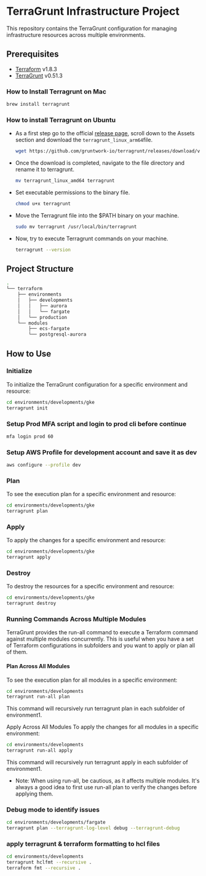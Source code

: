 # TerraGrunt Infrastructure Project

This repository contains the TerraGrunt configuration for managing infrastructure resources across multiple environments.

## Prerequisites

- [Terraform](https://learn.hashicorp.com/tutorials/terraform/install-cli) v1.8.3
- [TerraGrunt](https://terragrunt.gruntwork.io/docs/getting-started/install/) v0.51.3

### How to Install Terragrunt on Mac
```bash
brew install terragrunt
```

### How to install Terragrunt on Ubuntu
  * As a first step go to the official [release page](https://github.com/gruntwork-io/terragrunt/releases), scroll down to the Assets section and download the `terragrunt_linux_arm64`file.
    ```bash
    wget https://github.com/gruntwork-io/terragrunt/releases/download/v0.51.3/terragrunt_linux_amd64
    ```

  * Once the download is completed, navigate to the file directory and rename it to terragrunt.
    ```bash
    mv terragrunt_linux_amd64 terragrunt
    ```

  * Set executable permissions to the binary file.
    ```bash
    chmod u+x terragrunt
    ```

  * Move the Terragrunt file into the $PATH binary on your machine.
    ```bash
    sudo mv terragrunt /usr/local/bin/terragrunt
    ```

  * Now, try to execute Terragrunt commands on your machine.
    ```bash
    terragrunt --version
    ```

## Project Structure
```bash
.
└── terraform
    ├── environments
    │   ├── developments
    │   │   ├── aurora
    │   │   └── fargate
    │   └── production
    └── modules
        ├── ecs-fargate
        └── postgresql-aurora
```

## How to Use

### Initialize

To initialize the TerraGrunt configuration for a specific environment and resource:

```bash
cd environments/developments/gke
terragrunt init
```
### Setup Prod MFA script and login to prod cli before continue

```bash
mfa login prod 60
```
### Setup AWS Profile for development account and save it as dev
```bash
aws configure --profile dev
```
### Plan
To see the execution plan for a specific environment and resource:

```bash
cd environments/developments/gke
terragrunt plan
```

### Apply
To apply the changes for a specific environment and resource:

```bash
cd environments/developments/gke
terragrunt apply
```

### Destroy
To destroy the resources for a specific environment and resource:

```bash
cd environments/developments/gke
terragrunt destroy
```

### Running Commands Across Multiple Modules
TerraGrunt provides the run-all command to execute a Terraform command against multiple modules concurrently. This is useful when you have a set of Terraform configurations in subfolders and you want to apply or plan all of them.

#### Plan Across All Modules
To see the execution plan for all modules in a specific environment:

```bash
cd environments/developments
terragrunt run-all plan
```

This command will recursively run terragrunt plan in each subfolder of environment1.


Apply Across All Modules
To apply the changes for all modules in a specific environment:

```bash
cd environments/developments
terragrunt run-all apply
```

This command will recursively run terragrunt apply in each subfolder of environment1.

* Note: When using run-all, be cautious, as it affects multiple modules. It's always a good idea to first use run-all plan to verify the changes before applying them.

### Debug mode to identify issues

```bash
cd environments/developments/fargate
terragrunt plan --terragrunt-log-level debug --terragrunt-debug
```

### apply terragrunt & terraform formatting to hcl files

```bash
cd environments/developments
terragrunt hclfmt --recursive .
terraform fmt --recursive .
```